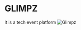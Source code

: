 # GLIMPZ
It is a tech event platform
![Glimpz](https://user-images.githubusercontent.com/105055543/209638342-c404bf77-975a-47b1-983a-53d6a3294737.PNG)
